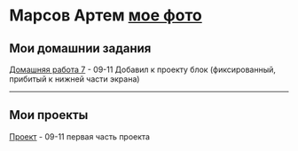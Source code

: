 # Марсов Артем [мое фото](fobos78.github.io/my_foto.jpg " ")  
## Мои домашнии задания  
[Домашняя работа 7](fobos78.github.io/homework/ "Моя домашка") - 09-11 Добавил к проекту блок (фиксированный, прибитый к нижней части экрана)  

-------------------------------------------------------------------------------------------------------------------------------------
## Мои проекты  
[Проект](fobos78.github.io/project1/ "проект") - 09-11 первая часть проекта
